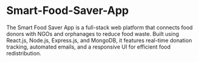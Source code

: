 # Smart-Food-Saver-App
The Smart Food Saver App is a full-stack web platform that connects food donors with NGOs and orphanages to reduce food waste. Built using React.js, Node.js, Express.js, and MongoDB, it features real-time donation tracking, automated emails, and a responsive UI for efficient food redistribution.
